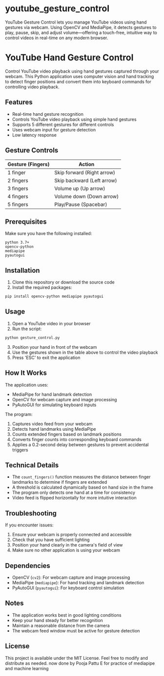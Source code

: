 # youtube_gesture_control
YouTube Gesture Control lets you manage YouTube videos using hand gestures via webcam. Using OpenCV and MediaPipe, it detects gestures to play, pause, skip, and adjust volume—offering a touch-free, intuitive way to control videos in real-time on any modern browser.
# YouTube Hand Gesture Control

Control YouTube video playback using hand gestures captured through your webcam. This Python application uses computer vision and hand tracking to detect finger positions and convert them into keyboard commands for controlling video playback.

## Features

- Real-time hand gesture recognition
- Controls YouTube video playback using simple hand gestures
- Supports 5 different gestures for different controls
- Uses webcam input for gesture detection
- Low latency response

## Gesture Controls

| Gesture (Fingers) | Action |
|------------------|--------|
| 1 finger         | Skip forward (Right arrow) |
| 2 fingers        | Skip backward (Left arrow) |
| 3 fingers        | Volume up (Up arrow) |
| 4 fingers        | Volume down (Down arrow) |
| 5 fingers        | Play/Pause (Spacebar) |

## Prerequisites

Make sure you have the following installed:
```
python 3.7+
opencv-python
mediapipe
pyautogui
```

## Installation

1. Clone this repository or download the source code
2. Install the required packages:
```bash
pip install opencv-python mediapipe pyautogui
```

## Usage

1. Open a YouTube video in your browser
2. Run the script:
```bash
python gesture_control.py
```
3. Position your hand in front of the webcam
4. Use the gestures shown in the table above to control the video playback
5. Press 'ESC' to exit the application

## How It Works

The application uses:
- MediaPipe for hand landmark detection
- OpenCV for webcam capture and image processing
- PyAutoGUI for simulating keyboard inputs

The program:
1. Captures video feed from your webcam
2. Detects hand landmarks using MediaPipe
3. Counts extended fingers based on landmark positions
4. Converts finger counts into corresponding keyboard commands
5. Applies a 0.2-second delay between gestures to prevent accidental triggers

## Technical Details

- The `count_fingers()` function measures the distance between finger landmarks to determine if fingers are extended
- A threshold is calculated dynamically based on hand size in the frame
- The program only detects one hand at a time for consistency
- Video feed is flipped horizontally for more intuitive interaction

## Troubleshooting

If you encounter issues:
1. Ensure your webcam is properly connected and accessible
2. Check that you have sufficient lighting
3. Position your hand clearly in the camera's field of view
4. Make sure no other application is using your webcam

## Dependencies

- OpenCV (`cv2`): For webcam capture and image processing
- MediaPipe (`mediapipe`): For hand tracking and landmark detection
- PyAutoGUI (`pyautogui`): For keyboard control simulation

## Notes

- The application works best in good lighting conditions
- Keep your hand steady for better recognition
- Maintain a reasonable distance from the camera
- The webcam feed window must be active for gesture detection

## License

This project is available under the MIT License. Feel free to modify and distribute as needed.
now done by Pooja Pattu E for practice of mediapipe and machine learning

